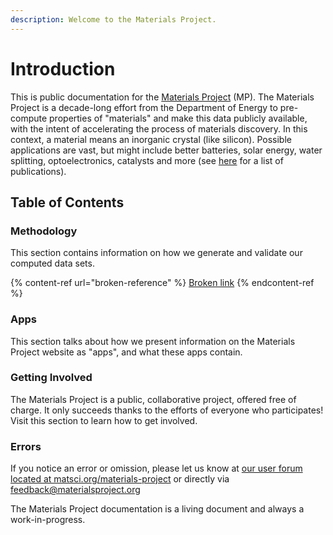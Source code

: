 ```yaml
---
description: Welcome to the Materials Project.
---
```


# Introduction

This is public documentation for the [Materials Project](https://materialsproject.org) (MP). The Materials Project is a decade-long effort from the Department of Energy to pre-compute properties of "materials" and make this data publicly available, with the intent of accelerating the process of materials discovery. In this context, a material means an inorganic crystal (like silicon). Possible applications are vast, but might include better batteries, solar energy, water splitting, optoelectronics, catalysts and more (see [here](https://materialsproject.org/about/publications) for a list of publications).

## Table of Contents

### Methodology

This section contains information on how we generate and validate our computed data sets.

{% content-ref url="broken-reference" %}
[Broken link](broken-reference)
{% endcontent-ref %}

### Apps

This section talks about how we present information on the Materials Project website as "apps", and what these apps contain.

### Getting Involved

The Materials Project is a public, collaborative project, offered free of charge. It only succeeds thanks to the efforts of everyone who participates! Visit this section to learn how to get involved.

### Errors

If you notice an error or omission, please let us know at [our user forum located at matsci.org/materials-project](https://matsci.org/materials-project) or directly via [feedback@materialsproject.org](mailto:feedback@materialsproject.org)

The Materials Project documentation is a living document and always a work-in-progress.
